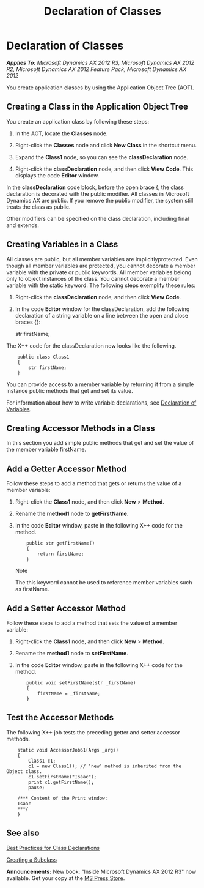 ﻿---
title: Declaration of Classes
TOCTitle: Declaration of Classes
ms:assetid: 55c72af3-cb14-4e5f-96cd-7d393b34445c
ms:mtpsurl: https://msdn.microsoft.com/en-us/library/Aa631180(v=AX.60)
ms:contentKeyID: 35244331
ms.date: 10/11/2017
mtps_version: v=AX.60
---

# Declaration of Classes 


_**Applies To:** Microsoft Dynamics AX 2012 R3, Microsoft Dynamics AX 2012 R2, Microsoft Dynamics AX 2012 Feature Pack, Microsoft Dynamics AX 2012_

You create application classes by using the Application Object Tree (AOT).

## Creating a Class in the Application Object Tree

You create an application class by following these steps:

1.  In the AOT, locate the **Classes** node.

2.  Right-click the **Classes** node and click **New Class** in the shortcut menu.

3.  Expand the **Class1** node, so you can see the **classDeclaration** node.

4.  Right-click the **classDeclaration** node, and then click **View Code**. This displays the code **Editor** window.

In the **classDeclaration** code block, before the open brace {, the class declaration is decorated with the public modifier. All classes in Microsoft Dynamics AX are public. If you remove the public modifier, the system still treats the class as public.

Other modifiers can be specified on the class declaration, including final and extends.

## Creating Variables in a Class

All classes are public, but all member variables are implicitlyprotected. Even though all member variables are protected, you cannot decorate a member variable with the private or public keywords. All member variables belong only to object instances of the class. You cannot decorate a member variable with the static keyword. The following steps exemplify these rules:

1.  Right-click the **classDeclaration** node, and then click **View Code**.

2.  In the code **Editor** window for the classDeclaration, add the following declaration of a string variable on a line between the open and close braces {}:
    
    str firstName;

The X++ code for the classDeclaration now looks like the following.
```X++  
    public class Class1
    {
        str firstName;
    }
```
You can provide access to a member variable by returning it from a simple instance public methods that get and set its value.

For information about how to write variable declarations, see [Declaration of Variables](declaration-of-variables.md).

## Creating Accessor Methods in a Class

In this section you add simple public methods that get and set the value of the member variable firstName.

## Add a Getter Accessor Method

Follow these steps to add a method that gets or returns the value of a member variable:

1.  Right-click the **Class1** node, and then click **New** \> **Method**.

2.  Rename the **method1** node to **getFirstName**.

3.  In the code **Editor** window, paste in the following X++ code for the method.
    ```X++  
        public str getFirstName()
        {
            return firstName;
        }
    ```

    > [!NOTE]
    > <P>The this keyword cannot be used to reference member variables such as firstName.</P>



## Add a Setter Accessor Method

Follow these steps to add a method that sets the value of a member variable:

1.  Right-click the **Class1** node, and then click **New** \> **Method**.

2.  Rename the **method1** node to **setFirstName**.

3.  In the code **Editor** window, paste in the following X++ code for the method.
    ```X++  
        public void setFirstName(str _firstName)
        {
            firstName = _firstName;
        }
    ```
## Test the Accessor Methods

The following X++ job tests the preceding getter and setter accessor methods.
```X++  
    static void AccessorJob61(Args _args)
    {
        Class1 c1;
        c1 = new Class1(); // ‘new’ method is inherited from the Object class.
        c1.setFirstName("Isaac");
        print c1.getFirstName();
        pause;
    
    /*** Content of the Print window:
    Isaac
    ***/
    }
```
## See also

[Best Practices for Class Declarations](best-practices-for-class-declarations.md)

[Creating a Subclass](creating-a-subclass.md)

  
**Announcements:** New book: "Inside Microsoft Dynamics AX 2012 R3" now available. Get your copy at the [MS Press Store](https://www.microsoftpressstore.com/store/inside-microsoft-dynamics-ax-2012-r3-9780735685109).

